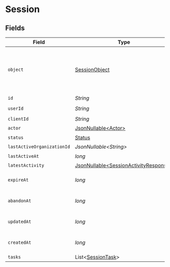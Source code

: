 # Session


## Fields

| Field                                                                                        | Type                                                                                         | Required                                                                                     | Description                                                                                  |
| -------------------------------------------------------------------------------------------- | -------------------------------------------------------------------------------------------- | -------------------------------------------------------------------------------------------- | -------------------------------------------------------------------------------------------- |
| `object`                                                                                     | [SessionObject](../../models/components/SessionObject.md)                                    | :heavy_check_mark:                                                                           | String representing the object's type. Objects of the same type share the same value.<br/>   |
| `id`                                                                                         | *String*                                                                                     | :heavy_check_mark:                                                                           | N/A                                                                                          |
| `userId`                                                                                     | *String*                                                                                     | :heavy_check_mark:                                                                           | N/A                                                                                          |
| `clientId`                                                                                   | *String*                                                                                     | :heavy_check_mark:                                                                           | N/A                                                                                          |
| `actor`                                                                                      | [JsonNullable\<Actor>](../../models/components/Actor.md)                                     | :heavy_minus_sign:                                                                           | N/A                                                                                          |
| `status`                                                                                     | [Status](../../models/components/Status.md)                                                  | :heavy_check_mark:                                                                           | N/A                                                                                          |
| `lastActiveOrganizationId`                                                                   | *JsonNullable\<String>*                                                                      | :heavy_minus_sign:                                                                           | N/A                                                                                          |
| `lastActiveAt`                                                                               | *long*                                                                                       | :heavy_check_mark:                                                                           | N/A                                                                                          |
| `latestActivity`                                                                             | [JsonNullable\<SessionActivityResponse>](../../models/components/SessionActivityResponse.md) | :heavy_minus_sign:                                                                           | N/A                                                                                          |
| `expireAt`                                                                                   | *long*                                                                                       | :heavy_check_mark:                                                                           | Unix timestamp of expiration.<br/>                                                           |
| `abandonAt`                                                                                  | *long*                                                                                       | :heavy_check_mark:                                                                           | Unix timestamp of abandonment.<br/>                                                          |
| `updatedAt`                                                                                  | *long*                                                                                       | :heavy_check_mark:                                                                           | Unix timestamp of last update.<br/>                                                          |
| `createdAt`                                                                                  | *long*                                                                                       | :heavy_check_mark:                                                                           | Unix timestamp of creation.<br/>                                                             |
| `tasks`                                                                                      | List\<[SessionTask](../../models/components/SessionTask.md)>                                 | :heavy_minus_sign:                                                                           | N/A                                                                                          |